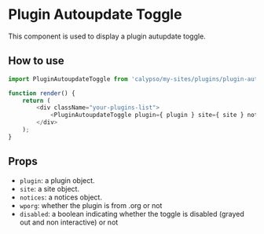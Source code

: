 # Plugin Autoupdate Toggle

This component is used to display a plugin autupdate toggle.

## How to use

```js
import PluginAutoupdateToggle from 'calypso/my-sites/plugins/plugin-autoupdate-toggle';

function render() {
	return (
		<div className="your-plugins-list">
			<PluginAutoupdateToggle plugin={ plugin } site={ site } notices={ notices } wporg />
		</div>
	);
}
```

## Props

- `plugin`: a plugin object.
- `site`: a site object.
- `notices`: a notices object.
- `wporg`: whether the plugin is from .org or not
- `disabled`: a boolean indicating whether the toggle is disabled (grayed out and non interactive) or not
